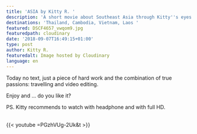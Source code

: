 ```yaml
---
title: 'ASIA by Kitty R. '
description: 'A short movie about Southeast Asia through Kitty''s eyes. '
destinations: 'Thailand, Cambodia, Vietnam, Laos '
featured: DSCF4657_vwqom9.jpg
featuredpath: cloudinary
date: '2018-09-07T16:49:15+01:00'
type: post
author: Kitty R.
featuredalt: Image hosted by Cloudinary
language: en
---
```

Today no text, just a piece of hard work and the combination of true passions: travelling and video editing. 

Enjoy and ... do you like it? 

PS. Kitty recommends to watch with headphone and with full HD. 

<br>{{< youtube =PGzhVUg-2Uk&t >}}</br>
